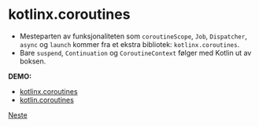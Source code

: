 # kotlinx.coroutines

- Mesteparten av funksjonaliteten som `coroutineScope`, `Job`, `Dispatcher`, `async` og `launch` kommer fra et ekstra bibliotek: `kotlinx.coroutines`.
- Bare `suspend`, `Continuation` og `CoroutineContext` følger med Kotlin ut av boksen.

**DEMO:**
- [kotlinx.coroutines](../src/main/java/no/vegvesen/vt/nvdb/MorningRoutine.kt)
- [kotlin.coroutines](../src/main/java/no/vegvesen/vt/nvdb/pure/MorningRoutine.kt)

[Neste](06b-suspend-fun-main.md)
